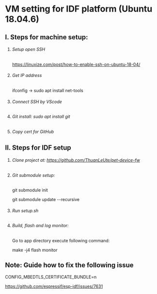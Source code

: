 # VM setting for IDF platform (Ubuntu 18.04.6)

## I. Steps for machine setup:

1. ###### Setup open SSH

   https://linuxize.com/post/how-to-enable-ssh-on-ubuntu-18-04/

2. ###### Get IP address

   ifconfig -> sudo apt install net-tools

3. ###### Connect SSH by VScode

4. ###### Git install: sudo apt install git

5. ###### Copy cert for GitHub



## II. Steps for IDF setup

1. ###### Clone project at: https://github.com/ThuanLeUte/pet-device-fw

2. ###### Git submodule setup:

   git submodule init

   git submodule update --recursive

3. ###### Run setup.sh

4. ###### Build, flash and log monitor:

   Go to app directory  execute following command:

   make -j4 flash monitor



## **Note:** Guide how to fix the following issue

CONFIG_MBEDTLS_CERTIFICATE_BUNDLE=n

https://github.com/espressif/esp-idf/issues/7631